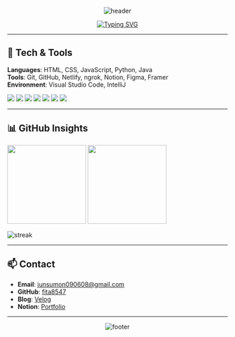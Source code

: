 <!-- 헤더 배너: capsule-render -->

<p align="center">
  <img src="https://capsule-render.vercel.app/api?type=waving&color=0:5B86E5,100:36D1DC&height=200&section=header&text=Hello%20there!%20I'm%20Junsu%20Jang&fontSize=40&fontAlign=50&fontColor=ffffff" alt="header"/>
</p>

<!-- 타이핑 애니메이션: 소개 한 줄 키워드 -->

<p align="center">
  <a href="https://git.io/typing-svg"><img src="https://readme-typing-svg.demolab.com?font=Fira+Code&pause=1200&center=true&vCenter=true&width=750&lines=Frontend+Developer+who+loves+turning+ideas+into+reality;Web+%2F+EdTech+%2F+Hackathon+Projects;Communication+%C2%B7+Strategy+%C2%B7+Reflection+mindset" alt="Typing SVG" /></a>
</p>

---

## 🧰 Tech & Tools

**Languages**: HTML, CSS, JavaScript, Python, Java  
**Tools**: Git, GitHub, Netlify, ngrok, Notion, Figma, Framer  
**Environment**: Visual Studio Code, IntelliJ

<p align="left">
  <img src="https://img.shields.io/badge/HTML5-E34F26?style=for-the-badge&logo=html5&logoColor=white"/>
  <img src="https://img.shields.io/badge/CSS3-1572B6?style=for-the-badge&logo=css3&logoColor=white"/>
  <img src="https://img.shields.io/badge/JavaScript-F7DF1E?style=for-the-badge&logo=javascript&logoColor=black"/>
  <img src="https://img.shields.io/badge/Python-3776AB?style=for-the-badge&logo=python&logoColor=white"/>
  <img src="https://img.shields.io/badge/Java-007396?style=for-the-badge&logo=java&logoColor=white"/>
  <img src="https://img.shields.io/badge/Figma-F24E1E?style=for-the-badge&logo=figma&logoColor=white"/>
  <img src="https://img.shields.io/badge/Notion-000000?style=for-the-badge&logo=notion&logoColor=white"/>
</p>

---

## 📊 GitHub Insights

<p>
  <img height="180" src="https://github-readme-stats.vercel.app/api?username=fita8547&show_icons=true&theme=transparent"/>
  <img height="180" src="https://github-readme-stats.vercel.app/api/top-langs/?username=fita8547&layout=compact"/>
</p>

<p>
  <img src="https://streak-stats.demolab.com/?user=fita8547&theme=default" alt="streak"/>
</p>

---

## 📫 Contact

* **Email**: [junsumon090608@gmail.com](mailto:junsumon090608@gmail.com)  
* **GitHub**: [fita8547](https://github.com/fita8547)  
* **Blog**: [Velog](https://velog.io/@fita8547/posts)  
* **Notion**: [Portfolio](https://www.notion.so/73e91dbd4ddd4e50b1fd5fabdfaa3f82?pvs=21)

---

<p align="center">
  <img src="https://capsule-render.vercel.app/api?type=waving&color=0:36D1DC,100:5B86E5&height=120&section=footer&text=Thanks%20for%20visiting!&fontSize=24&fontColor=ffffff" alt="footer" />
</p>
